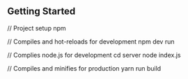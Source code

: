 
## Getting Started

// Project setup
npm

// Compiles and hot-reloads for development
npm dev run

// Complies node.js for development
cd server
node index.js

// Compiles and minifies for production
yarn run build
